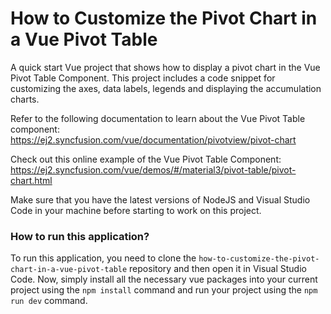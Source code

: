# How to Customize the Pivot Chart in a Vue Pivot Table
A quick start Vue project that shows how to display a pivot chart in the Vue Pivot Table Component. This project includes a code snippet for customizing the axes, data labels, legends and displaying the accumulation charts. 
 
Refer to the following documentation to learn about the Vue Pivot Table component: 
https://ej2.syncfusion.com/vue/documentation/pivotview/pivot-chart

Check out this online example of the Vue Pivot Table Component:
https://ej2.syncfusion.com/vue/demos/#/material3/pivot-table/pivot-chart.html

Make sure that you have the latest versions of NodeJS and Visual Studio Code in your machine before starting to work on this project.

### How to run this application?
To run this application, you need to clone the `how-to-customize-the-pivot-chart-in-a-vue-pivot-table` repository and then open it in Visual Studio Code. Now, simply install all the necessary vue packages into your current project using the `npm install` command and run your project using the `npm run dev` command.
